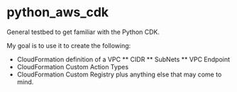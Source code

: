 # python_aws_cdk

General testbed to get familiar with the Python CDK. 

My goal is to use it to create the following:
* CloudFormation definition of a VPC
** CIDR
** SubNets
** VPC Endpoint
* CloudFormation Custom Action Types
* CloudFormation Custom Registry
plus anything else that may come to mind.
